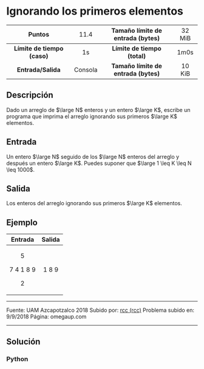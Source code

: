 # Ignorando los primeros elementos

|           Puntos          |<span style="font-weight: normal;">11.4</span>|  Tamaño límite de entrada (bytes)  |<span style="font-weight: normal;">32 MiB</span>|
|      :------------:       |               :------------:                 |           :------------:           | :------------: |
|**Límite de tiempo (caso)**|                     1s                       |    **Límite de tiempo (total)**    |      1m0s      |
|     **Entrada/Salida**    |                  Consola                     |**Tamaño límite de entrada (bytes)**|     10 KiB     |


## Descripción
Dado un arreglo de $\large N$ enteros y un entero $\large K$, escribe un programa que imprima el arreglo ignorando sus primeros $\large K$ elementos.

## Entrada
Un entero $\large N$ seguido de los $\large N$ enteros del arreglo y después un entero $\large K$. Puedes suponer que $\large 1 \leq K \leq N \leq 1000$.

## Salida
Los enteros del arreglo ignorando sus primeros $\large K$ elementos.

## Ejemplo
<table style="text-align: center;" >
    <thead>
        <tr>
            <th>Entrada</th>
            <th>Salida</th>
        </tr>
    </thead>
    <tbody>
        <tr>
            <td>
                <p>5</p>
                <p>7 4 1 8 9</p>
                <p>2</p>
            </td>
            <td>1 8 9</td>
        </tr>
    </tbody>
</table>

------------

Fuente: UAM Azcapotzalco 2018
Subido por: [rcc (rcc)](https://omegaup.com/profile/rcc/ "rcc (rcc)")
Problema subido en: 9/9/2018
Página: omegaup.com

------------

## Solución
### Python
```py

```